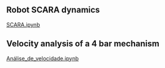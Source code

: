 ## Robot SCARA dynamics

[SCARA.ipynb](https://github.com/yvanoliveira/yvanoliveira.github.io/blob/main/SCARA.ipynb)

## Velocity analysis of a 4 bar mechanism

[Análise_de_velocidade.ipynb](https://github.com/yvanoliveira/yvanoliveira.github.io/blob/main/An%C3%A1lise_de_velocidade.ipynb)
